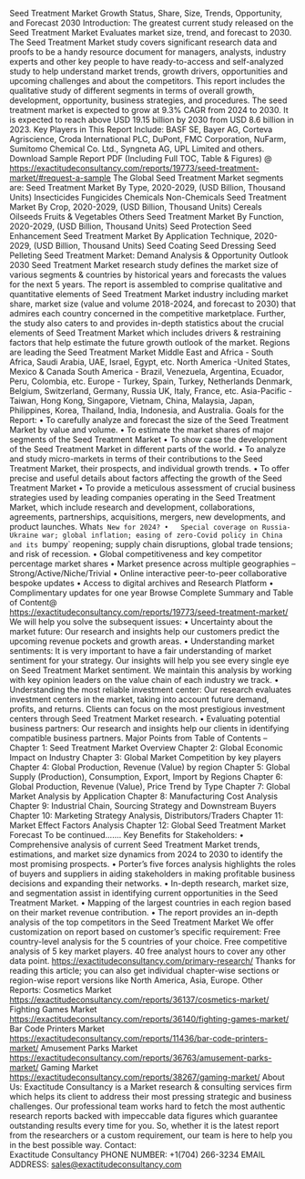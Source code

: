 Seed Treatment Market Growth Status, Share, Size, Trends, Opportunity, and Forecast 2030 
Introduction:
The greatest current  study released on the Seed Treatment Market Evaluates market size, trend, and forecast to 2030. The Seed Treatment Market study covers significant research data and proofs to be a handy resource document for managers, analysts, industry experts and other key people to have ready-to-access and self-analyzed study to help understand market trends, growth drivers, opportunities and upcoming challenges and about the competitors. This report includes the qualitative study of different segments in terms of overall growth, development, opportunity, business strategies, and procedures. 
The seed treatment market is expected to grow at 9.3% CAGR from 2024 to 2030. It is expected to reach above USD 19.15 billion by 2030 from USD 8.6 billion in 2023.
Key Players in This Report Include: 
BASF SE, Bayer AG, Corteva Agriscience, Croda International PLC, DuPont, FMC Corporation, NuFarm, Sumitomo Chemical Co. Ltd., Syngneta AG, UPL Limited and others.
Download Sample Report PDF (Including Full TOC, Table & Figures) @ 
https://exactitudeconsultancy.com/reports/19773/seed-treatment-market/#request-a-sample
The Global Seed Treatment Market segments are:
Seed Treatment Market By Type, 2020-2029, (USD Billion, Thousand Units)
Insecticides
Fungicides
Chemicals
Non-Chemicals
Seed Treatment Market By Crop, 2020-2029, (USD Billion, Thousand Units)
Cereals
Oilseeds
Fruits & Vegetables
Others
Seed Treatment Market By Function, 2020-2029, (USD Billion, Thousand Units)
Seed Protection
Seed Enhancement
Seed Treatment Market By Application Technique, 2020-2029, (USD Billion, Thousand Units)
Seed Coating
Seed Dressing
Seed Pelleting
Seed Treatment Market: Demand Analysis & Opportunity Outlook 2030
Seed Treatment Market research study defines the market size of various segments & countries by historical years and forecasts the values for the next 5 years. The report is assembled to comprise qualitative and quantitative elements of Seed Treatment Market industry including market share, market size (value and volume 2018-2024, and forecast to 2030) that admires each country concerned in the competitive marketplace. Further, the study also caters to and provides in-depth statistics about the crucial elements of Seed Treatment Market which includes drivers & restraining factors that help estimate the future growth outlook of the market.
Regions are leading the Seed Treatment Market
Middle East and Africa - South Africa, Saudi Arabia, UAE, Israel, Egypt, etc.
North America -United States, Mexico & Canada
South America - Brazil, Venezuela, Argentina, Ecuador, Peru, Colombia, etc.
Europe - Turkey, Spain, Turkey, Netherlands Denmark, Belgium, Switzerland, Germany, Russia UK, Italy, France, etc.
Asia-Pacific -Taiwan, Hong Kong, Singapore, Vietnam, China, Malaysia, Japan, Philippines, Korea, Thailand, India, Indonesia, and Australia.
Goals for the Report:
•	To carefully analyze and forecast the size of the Seed Treatment Market by value and volume.
•	To estimate the market shares of major segments of the Seed Treatment Market 
•	To show case the development of the Seed Treatment Market in different parts of the world.
•	To analyze and study micro-markets in terms of their contributions to the Seed Treatment Market, their prospects, and individual growth trends.
•	To offer precise and useful details about factors affecting the growth of the Seed Treatment Market 
•	To provide a meticulous assessment of crucial business strategies used by leading companies operating in the Seed Treatment Market, which include research and development, collaborations, agreements, partnerships, acquisitions, mergers, new developments, and product launches.
What`s New for 2024?
•	Special coverage on Russia-Ukraine war; global inflation; easing of zero-Covid policy in China and its `bumpy` reopening; supply chain disruptions, global trade tensions; and risk of recession.
•	Global competitiveness and key competitor percentage market shares
•	Market presence across multiple geographies – Strong/Active/Niche/Trivial
•	Online interactive peer-to-peer collaborative bespoke updates
•	Access to digital archives and Research Platform
•	Complimentary updates for one year
Browse Complete Summary and Table of Content@  
https://exactitudeconsultancy.com/reports/19773/seed-treatment-market/
We will help you solve the subsequent issues:
•	Uncertainty about the market future: Our research and insights help our customers predict the upcoming revenue pockets and growth areas.
•	Understanding market sentiments: It is very important to have a fair understanding of market sentiment for your strategy. Our insights will help you see every single eye on Seed Treatment Market sentiment. We maintain this analysis by working with key opinion leaders on the value chain of each industry we track.
•	Understanding the most reliable investment center: Our research evaluates investment centers in the market, taking into account future demand, profits, and returns. Clients can focus on the most prestigious investment centers through Seed Treatment Market research.
•	Evaluating potential business partners: Our research and insights help our clients in identifying compatible business partners.
Major Points from Table of Contents –
Chapter 1: Seed Treatment Market Overview
Chapter 2: Global Economic Impact on Industry
Chapter 3: Global Market Competition by key players
Chapter 4: Global Production, Revenue (Value) by region
Chapter 5: Global Supply (Production), Consumption, Export, Import by Regions
Chapter 6: Global Production, Revenue (Value), Price Trend by Type
Chapter 7: Global Market Analysis by Application
Chapter 8: Manufacturing Cost Analysis
Chapter 9: Industrial Chain, Sourcing Strategy and Downstream Buyers
Chapter 10: Marketing Strategy Analysis, Distributors/Traders
Chapter 11: Market Effect Factors Analysis
Chapter 12: Global Seed Treatment Market Forecast
To be continued…….
Key Benefits for Stakeholders:
•	Comprehensive analysis of current Seed Treatment Market trends, estimations, and market size dynamics from 2024 to 2030 to identify the most promising prospects.
•	Porter’s five forces analysis highlights the roles of buyers and suppliers in aiding stakeholders in making profitable business decisions and expanding their networks.
•	In-depth research, market size, and segmentation assist in identifying current opportunities in the Seed Treatment Market.
•	Mapping of the largest countries in each region based on their market revenue contribution.
•	The report provides an in-depth analysis of the top competitors in the Seed Treatment Market
We offer customization on report based on customer’s specific requirement:
Free country-level analysis for the 5 countries of your choice.
Free competitive analysis of 5 key market players.
40 free analyst hours to cover any other data point.
https://exactitudeconsultancy.com/primary-research/
Thanks for reading this article; you can also get individual chapter-wise sections or region-wise report versions like North America, Asia, Europe.
Other Reports:
Cosmetics Market
https://exactitudeconsultancy.com/reports/36137/cosmetics-market/
Fighting Games Market
https://exactitudeconsultancy.com/reports/36140/fighting-games-market/
Bar Code Printers Market
https://exactitudeconsultancy.com/reports/11436/bar-code-printers-market/
Amusement Parks Market
https://exactitudeconsultancy.com/reports/36763/amusement-parks-market/
Gaming Market
https://exactitudeconsultancy.com/reports/38267/gaming-market/
About Us:
Exactitude Consultancy is a Market research & consulting services firm which helps its client to address their most pressing strategic and business challenges. Our professional team works hard to fetch the most authentic research reports backed with impeccable data figures which guarantee outstanding results every time for you. So, whether it is the latest report from the researchers or a custom requirement, our team is here to help you in the best possible way.
Contact:  
Exactitude Consultancy
PHONE NUMBER: +1(704) 266-3234
EMAIL ADDRESS: sales@exactitudeconsultancy.com

